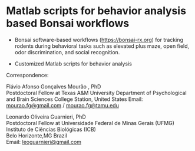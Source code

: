 # Matlab scripts for behavior analysis based Bonsai workflows

- Bonsai software-based workflows (https://bonsai-rx.org) for tracking rodents during behavioral tasks such as elevated plus maze, open field, odor discrimination, and social recognition.<br />

- Customized Matlab scripts for behavior analysis<br />

Correspondence:<br />

Flávio Afonso Gonçalves Mourão , PhD<br />
Postdoctoral Fellow at Texas A&M University
Department of Psychological and Brain Sciences
College Station, United States
Email: mourao.fg@gmail.com / mourao.fg@tamu.edu <br />

Leonardo Oliveira Guarnieri, PhD<br />
Postdoctoral Fellow at Universidade Federal de Minas Gerais (UFMG)<br />
Instituto de Ciências Biológicas (ICB)<br /> 
Belo Horizonte,MG Brazil<br />
Email: leoguarnieri@gmail.com <br />
<br />

